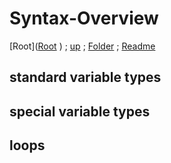 # Syntax-Overview

[Root]([Root](https://github.com/Some-Developer-Somewhere/Coding-Somewhere/blob/main/README.md
)
) ;
[up](../README.md) ;
[Folder](./) ;
[Readme](./README.md)


## standard variable types

## special variable types

## loops
